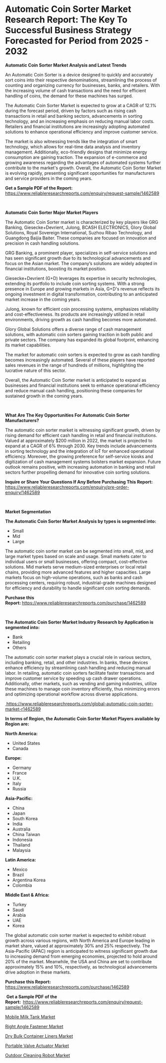 <p><h1>Automatic Coin Sorter Market Research Report: The Key To Successful Business Strategy Forecasted for Period from 2025 - 2032</h1></p><p><strong>Automatic Coin Sorter Market Analysis and Latest Trends</strong></p>
<p><p>An Automatic Coin Sorter is a device designed to quickly and accurately sort coins into their respective denominations, streamlining the process of counting and organizing currency for businesses, banks, and retailers. With the increasing volume of cash transactions and the need for efficient handling of coins, the demand for these machines has surged. </p><p>The Automatic Coin Sorter Market is expected to grow at a CAGR of 12.1% during the forecast period, driven by factors such as rising cash transactions in retail and banking sectors, advancements in sorting technology, and an increasing emphasis on reducing manual labor costs. Retailers and financial institutions are increasingly adopting automated solutions to enhance operational efficiency and improve customer service.</p><p>The market is also witnessing trends like the integration of smart technology, which allows for real-time data analysis and inventory management. Additionally, eco-friendly designs that minimize energy consumption are gaining traction. The expansion of e-commerce and growing awareness regarding the advantages of automated systems further contribute to the market's growth. Overall, the Automatic Coin Sorter Market is evolving rapidly, presenting significant opportunities for manufacturers and service providers in the coming years.</p></p>
<p><strong>Get a Sample PDF of the Report:&nbsp;</strong> <a href="https://www.reliableresearchreports.com/enquiry/request-sample/1462589?utm_campaign=34&utm_medium=2&utm_source=Github&utm_content=ia&utm_term=18022025&utm_id=automatic-coin-sorter">https://www.reliableresearchreports.com/enquiry/request-sample/1462589</a></p>
<p>&nbsp;</p>
<p><strong>Automatic Coin Sorter Major Market Players</strong></p>
<p><p>The Automatic Coin Sorter market is characterized by key players like GRG Banking, Giesecke+Devrient, Julong, BCASH ELECTRONICS, Glory Global Solutions, Royal Sovereign International, Suzhou Ribao Technology, and Guangdong Baijia Baiter. These companies are focused on innovation and precision in cash handling solutions.</p><p>GRG Banking, a prominent player, specializes in self-service solutions and has seen significant growth due to its technological advancements and focus on the Asian market. The company’s solutions are widely adopted in financial institutions, boosting its market position.</p><p>Giesecke+Devrient (G+D) leverages its expertise in security technologies, extending its portfolio to include coin sorting systems. With a strong presence in Europe and growing markets in Asia, G+D's revenue reflects its ongoing investment in digital transformation, contributing to an anticipated market increase in the coming years.</p><p>Julong, known for efficient coin processing systems, emphasizes reliability and cost-effectiveness. Its products are increasingly utilized in retail environments, driving growth as cash handling becomes more automated.</p><p>Glory Global Solutions offers a diverse range of cash management solutions, with automatic coin sorters gaining traction in both public and private sectors. The company has expanded its global footprint, enhancing its market capabilities.</p><p>The market for automatic coin sorters is expected to grow as cash handling becomes increasingly automated. Several of these players have reported sales revenues in the range of hundreds of millions, highlighting the lucrative nature of this sector.</p><p>Overall, the Automatic Coin Sorter market is anticipated to expand as businesses and financial institutions seek to enhance operational efficiency and reduce manual cash handling, positioning these companies for sustained growth in the coming years.</p></p>
<p>&nbsp;</p>
<p><strong>What Are The Key Opportunities For Automatic Coin Sorter Manufacturers?</strong></p>
<p><p>The automatic coin sorter market is witnessing significant growth, driven by rising demand for efficient cash handling in retail and financial institutions. Valued at approximately $200 million in 2022, the market is projected to expand at a CAGR of 6% through 2030. Key trends include advancements in sorting technology and the integration of IoT for enhanced operational efficiency. Moreover, the growing preference for self-service kiosks and digitization of cash management systems bolsters market expansion. Future outlook remains positive, with increasing automation in banking and retail sectors further propelling demand for innovative coin sorting solutions.</p></p>
<p><strong>Inquire or Share Your Questions If Any Before Purchasing This Report:</strong> <a href="https://www.reliableresearchreports.com/enquiry/pre-order-enquiry/1462589?utm_campaign=34&utm_medium=2&utm_source=Github&utm_content=ia&utm_term=18022025&utm_id=automatic-coin-sorter">https://www.reliableresearchreports.com/enquiry/pre-order-enquiry/1462589</a></p>
<p>&nbsp;</p>
<p><strong>Market Segmentation</strong></p>
<p><strong>The Automatic Coin Sorter Market Analysis by types is segmented into:</strong></p>
<p><ul><li>Small</li><li>Mid</li><li>Large</li></ul></p>
<p><p>The automatic coin sorter market can be segmented into small, mid, and large market types based on scale and usage. Small markets cater to individual users or small businesses, offering compact, cost-effective solutions. Mid markets serve medium-sized enterprises or local retail chains, providing more advanced features and higher capacities. Large markets focus on high-volume operations, such as banks and cash processing centers, requiring robust, industrial-grade machines designed for efficiency and durability to handle significant coin sorting demands.</p></p>
<p><strong>Purchase this Report:&nbsp;</strong><a href="https://www.reliableresearchreports.com/purchase/1462589?utm_campaign=34&utm_medium=2&utm_source=Github&utm_content=ia&utm_term=18022025&utm_id=automatic-coin-sorter">https://www.reliableresearchreports.com/purchase/1462589</a></p>
<p>&nbsp;</p>
<p><strong>The Automatic Coin Sorter Market Industry Research by Application is segmented into:</strong></p>
<p><ul><li>Bank</li><li>Retailing</li><li>Others</li></ul></p>
<p><p>The automatic coin sorter market plays a crucial role in various sectors, including banking, retail, and other industries. In banks, these devices enhance efficiency by streamlining cash handling and reducing manual labor. In retailing, automatic coin sorters facilitate faster transactions and improve customer service by speeding up cash drawer operations. Additionally, other markets, such as vending and gaming industries, utilize these machines to manage coin inventory efficiently, thus minimizing errors and optimizing operational workflow across diverse applications.</p></p>
<p><a href="https://www.reliableresearchreports.com/global-automatic-coin-sorter-market-r1462589?utm_campaign=34&utm_medium=2&utm_source=Github&utm_content=ia&utm_term=18022025&utm_id=automatic-coin-sorter">&nbsp;https://www.reliableresearchreports.com/global-automatic-coin-sorter-market-r1462589</a></p>
<p><strong>In terms of Region, the Automatic Coin Sorter Market Players available by Region are:</strong></p>
<p>
    <p> <strong> North America: </strong>
        <ul>
            <li>United States</li>
            <li>Canada</li>
        </ul>
        </p> 
    <p> <strong> Europe: </strong>
        <ul>
            <li>Germany</li>
            <li>France</li>
            <li>U.K.</li>
            <li>Italy</li>
            <li>Russia</li>
        </ul>
        </p> 
    <p> <strong> Asia-Pacific: </strong>
        <ul>
            <li>China</li>
            <li>Japan</li>
            <li>South Korea</li>
            <li>India</li>
            <li>Australia</li>
            <li>China Taiwan</li>
            <li>Indonesia</li>
            <li>Thailand</li>
            <li>Malaysia</li>
        </ul>
        </p> 
    <p> <strong> Latin America: </strong>
        <ul>
            <li>Mexico</li>
            <li>Brazil</li>
            <li>Argentina Korea</li>
            <li>Colombia</li>
        </ul>
        </p> 
    <p> <strong> Middle East & Africa: </strong>
        <ul>
            <li>Turkey</li>
            <li>Saudi</li>
            <li>Arabia</li>
            <li>UAE</li>
            <li>Korea</li>
        </ul>
    </p>
    </p>
<p><p>The global automatic coin sorter market is expected to exhibit robust growth across various regions, with North America and Europe leading in market share, valued at approximately 30% and 25% respectively. The Asia-Pacific (APAC) region is anticipated to witness significant growth due to increasing demand from emerging economies, projected to hold around 20% of the market. Meanwhile, the USA and China are set to contribute approximately 15% and 10%, respectively, as technological advancements drive adoption in these markets.</p></p>
<p><strong>Purchase this Report: </strong><a href="https://www.reliableresearchreports.com/purchase/1462589?utm_campaign=34&utm_medium=2&utm_source=Github&utm_content=ia&utm_term=18022025&utm_id=automatic-coin-sorter">https://www.reliableresearchreports.com/purchase/1462589</a></p>
<p>&nbsp;<strong>Get a Sample PDF of the Report:&nbsp;&nbsp;</strong><a href="https://www.reliableresearchreports.com/enquiry/request-sample/1462589?utm_campaign=34&utm_medium=2&utm_source=Github&utm_content=ia&utm_term=18022025&utm_id=automatic-coin-sorter">https://www.reliableresearchreports.com/enquiry/request-sample/1462589</a></p>
<p><strong></strong></p>
<p><p><a href="https://github.com/aksayvoogdt/Market-Research-Report-List-1/blob/main/mobile-milk-tank-market.md?utm_campaign=34&utm_medium=2&utm_source=Github&utm_content=ia&utm_term=18022025&utm_id=automatic-coin-sorter">Mobile Milk Tank Market</a></p><p><a href="https://github.com/itayjedhe/Market-Research-Report-List-1/blob/main/right-angle-fastener-market.md?utm_campaign=34&utm_medium=2&utm_source=Github&utm_content=ia&utm_term=18022025&utm_id=automatic-coin-sorter">Right Angle Fastener Market</a></p><p><a href="https://github.com/sandoyjonet/Market-Research-Report-List-1/blob/main/dry-bulk-container-liners-market.md?utm_campaign=34&utm_medium=2&utm_source=Github&utm_content=ia&utm_term=18022025&utm_id=automatic-coin-sorter">Dry Bulk Container Liners Market</a></p><p><a href="https://github.com/celpabembes/Market-Research-Report-List-1/blob/main/portable-valve-actuator-market.md?utm_campaign=34&utm_medium=2&utm_source=Github&utm_content=ia&utm_term=18022025&utm_id=automatic-coin-sorter">Portable Valve Actuator Market</a></p><p><a href="https://github.com/voetzeszuh/Market-Research-Report-List-1/blob/main/outdoor-cleaning-robot-market.md?utm_campaign=34&utm_medium=2&utm_source=Github&utm_content=ia&utm_term=18022025&utm_id=automatic-coin-sorter">Outdoor Cleaning Robot Market</a></p></p>
